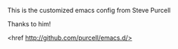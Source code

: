 This is the customized emacs config from Steve Purcell

Thanks to him!

<href http://github.com/purcell/emacs.d/>
